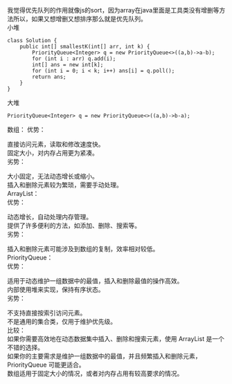 我觉得优先队列的作用就像js的sort，因为array在java里面是工具类没有增删等方法所以，如果又想增删又想排序那么就是优先队列。     
小堆
```
class Solution {
    public int[] smallestK(int[] arr, int k) {
        PriorityQueue<Integer> q = new PriorityQueue<>((a,b)->a-b);
        for (int i : arr) q.add(i);
        int[] ans = new int[k];
        for (int i = 0; i < k; i++) ans[i] = q.poll();
        return ans;
    }
}
```

大堆
```
PriorityQueue<Integer> q = new PriorityQueue<>((a,b)->b-a);
```

数组：
优势：    

直接访问元素，读取和修改速度快。   
固定大小，对内存占用更为紧凑。  
劣势：     

大小固定，无法动态增长或缩小。   
插入和删除元素较为繁琐，需要手动处理。    
ArrayList：    
优势：  

动态增长，自动处理内存管理。   
提供了许多便利的方法，如添加、删除、搜索等。    
劣势：   

插入和删除元素可能涉及到数组的复制，效率相对较低。   
PriorityQueue：    
优势：   

适用于动态维护一组数据中的最值，插入和删除最值的操作高效。   
内部使用堆来实现，保持有序状态。   
劣势：   

不支持直接按索引访问元素。   
不是通用的集合类，仅用于维护优先级。   
比较：    
如果你需要高效地在动态数据集中插入、删除和搜索元素，使用 ArrayList 是一个不错的选择。    
如果你的主要需求是维护一组数据中的最值，并且频繁插入和删除元素，PriorityQueue 可能更适合。   
数组适用于固定大小的情况，或者对内存占用有较高要求的情况。   
